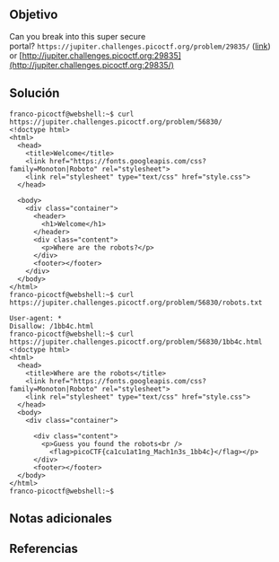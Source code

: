 ## Objetivo

Can you break into this super secure portal? `https://jupiter.challenges.picoctf.org/problem/29835/` ([link](https://jupiter.challenges.picoctf.org/problem/29835/)) or [http://jupiter.challenges.picoctf.org:29835](http://jupiter.challenges.picoctf.org:29835/)

## Solución
```
franco-picoctf@webshell:~$ curl https://jupiter.challenges.picoctf.org/problem/56830/
<!doctype html>
<html>
  <head>
    <title>Welcome</title>
    <link href="https://fonts.googleapis.com/css?family=Monoton|Roboto" rel="stylesheet">
    <link rel="stylesheet" type="text/css" href="style.css">
  </head>

  <body>
    <div class="container">
      <header>
        <h1>Welcome</h1>
      </header>
      <div class="content">
        <p>Where are the robots?</p>
      </div>
      <footer></footer>
    </div>
  </body>
</html>
franco-picoctf@webshell:~$ curl https://jupiter.challenges.picoctf.org/problem/56830/robots.txt

User-agent: *
Disallow: /1bb4c.html
franco-picoctf@webshell:~$ curl https://jupiter.challenges.picoctf.org/problem/56830/1bb4c.html
<!doctype html>
<html>
  <head>
    <title>Where are the robots</title>
    <link href="https://fonts.googleapis.com/css?family=Monoton|Roboto" rel="stylesheet">
    <link rel="stylesheet" type="text/css" href="style.css">
  </head>
  <body>
    <div class="container">
      
      <div class="content">
        <p>Guess you found the robots<br />
          <flag>picoCTF{ca1cu1at1ng_Mach1n3s_1bb4c}</flag></p>
      </div>
      <footer></footer>
  </body>
</html>
franco-picoctf@webshell:~$ 
```
## Notas adicionales

## Referencias